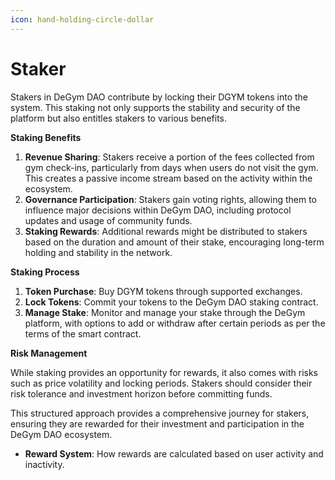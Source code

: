 ```yaml
---
icon: hand-holding-circle-dollar
---
```


# Staker

Stakers in DeGym DAO contribute by locking their DGYM tokens into the system. This staking not only supports the stability and security of the platform but also entitles stakers to various benefits.

**Staking Benefits**

1. **Revenue Sharing**: Stakers receive a portion of the fees collected from gym check-ins, particularly from days when users do not visit the gym. This creates a passive income stream based on the activity within the ecosystem.
2. **Governance Participation**: Stakers gain voting rights, allowing them to influence major decisions within DeGym DAO, including protocol updates and usage of community funds.
3. **Staking Rewards**: Additional rewards might be distributed to stakers based on the duration and amount of their stake, encouraging long-term holding and stability in the network.

**Staking Process**

1. **Token Purchase**: Buy DGYM tokens through supported exchanges.
2. **Lock Tokens**: Commit your tokens to the DeGym DAO staking contract.
3. **Manage Stake**: Monitor and manage your stake through the DeGym platform, with options to add or withdraw after certain periods as per the terms of the smart contract.

**Risk Management**

While staking provides an opportunity for rewards, it also comes with risks such as price volatility and locking periods. Stakers should consider their risk tolerance and investment horizon before committing funds.

This structured approach provides a comprehensive journey for stakers, ensuring they are rewarded for their investment and participation in the DeGym DAO ecosystem.

* **Reward System**: How rewards are calculated based on user activity and inactivity.

